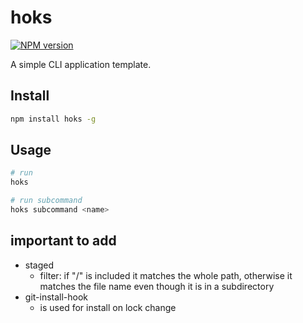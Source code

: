 # hoks

[![NPM version](https://img.shields.io/npm/v/hoks?color=%23c53635&label=%20)](https://www.npmjs.com/package/hoks)

A simple CLI application template.

## Install

```bash
npm install hoks -g
```

## Usage

```bash
# run
hoks

# run subcommand
hoks subcommand <name>
```

## important to add

* staged
  * filter: if "/" is included it matches the whole path, otherwise it matches the file name even though it is in a subdirectory
* git-install-hook
  * is used for install on lock change
